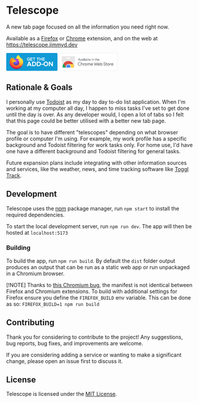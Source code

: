 # Telescope

A new tab page focused on all the information you need right now.

Available as a [Firefox](https://addons.mozilla.org/en-US/firefox/addon/telescope) or [Chrome](https://chrome.google.com/webstore/detail/telescope-new-tab-page/jmgkadnapnlgpefplbocbfhmgphecgfi) extension, and on the web at https://telescope.jimmyd.dev

<a href="https://addons.mozilla.org/en-US/firefox/addon/telescope"><img src="/docs/firefox-badge.svg" height="48"></a>
<a href="https://chrome.google.com/webstore/detail/telescope-new-tab-page/jmgkadnapnlgpefplbocbfhmgphecgfi"><img src="/docs/chrome-badge.svg" height="48"></a>

## Rationale & Goals

I personally use [Todoist](https://todoist.com/) as my day to day to-do list application. When I'm working at my computer all day, I happen to miss tasks I've set to get done until the day is over. As any developer would, I open a lot of tabs so I felt that this page could be better utilised with a better new tab page.

The goal is to have different "telescopes" depending on what browser profile or computer I'm using. For example, my work profile has a specific background and Todoist filtering for work tasks only. For home use, I'd have one have a different background and Todoist filtering for general tasks.

Future expansion plans include integrating with other information sources and services, like the weather, news, and time tracking software like [Toggl Track](https://toggl.com/track/).

## Development

Telescope uses the [npm](https://npmjs.com/) package manager, run `npm start` to install the required dependencies.

To start the local development server, run `npm run dev`. The app will then be hosted at `localhost:5173`

### Building

To build the app, run `npm run build`. By default the `dist` folder output produces an output that can be run as a static web app or run unpackaged in a Chromium browser.

[!NOTE] Thanks to [this Chromium bug](https://issues.chromium.org/issues/41418973), the manifest is not identical between Firefox and Chromium extensions. To build with additional settings for Firefox ensure you define the `FIREFOX_BUILD` env variable. This can be done as so: `FIREFOX_BUILD=1 npm run build`

## Contributing

Thank you for considering to contribute to the project! Any suggestions, bug reports, bug fixes, and improvements are welcome.

If you are considering adding a service or wanting to make a significant change, please open an issue first to discuss it.

## License

Telescope is licensed under the [MIT License](LICENSE.txt).
